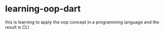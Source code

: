 # learning-oop-dart
this is learning to apply the oop concept in a programming language and the result is CLI

